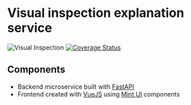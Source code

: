 # Visual inspection explanation service
![Visual Inspection](https://github.com/XAI-Demonstrator/xai-demonstrator/workflows/Visual%20Inspection/badge.svg)
[![Coverage Status](https://coveralls.io/repos/github/XAI-Demonstrator/xai-demonstrator/badge.svg?branch=x-cov-inspection-backend)](https://coveralls.io/github/XAI-Demonstrator/xai-demonstrator?branch=x-cov-inspection-backend)


## Components

- Backend microservice built with [FastAPI](https://fastapi.tiangolo.com/)
- Frontend created with [VueJS](https://vuejs.org/) using [Mint UI](https://mint-ui.github.io/) components
